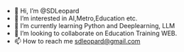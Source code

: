 - 👋 Hi, I’m @SDLeopard
- 👀 I’m interested in AI,Metro,Education etc.
- 🌱 I’m currently learning Python and Deeplearning, LLM
- 💞️ I’m looking to collaborate on Education Training WEB.
- 📫 How to reach me sdleopard@gmail.com 

<!---
SDLeopard/SDLeopard is a ✨ special ✨ repository because its `README.md` (this file) appears on your GitHub profile.
You can click the Preview link to take a look at your changes.
--->
